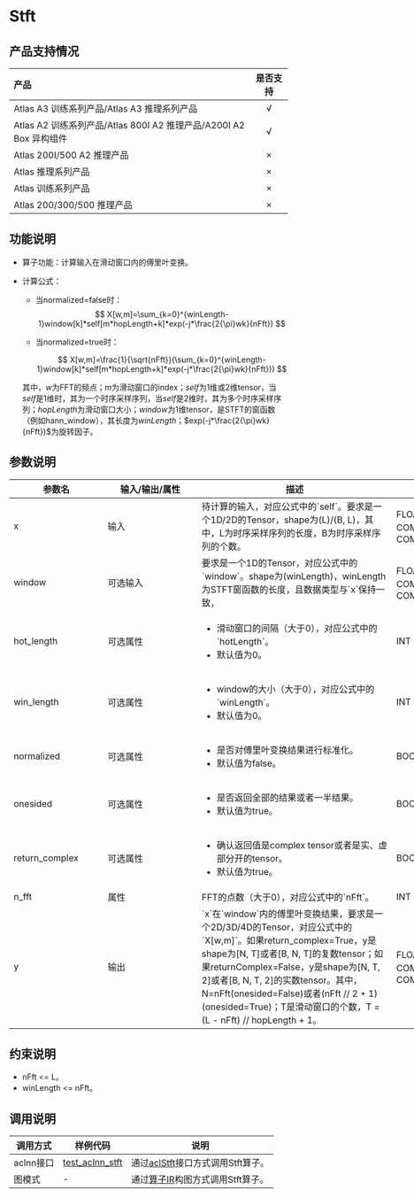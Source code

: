 # Stft

## 产品支持情况

|产品             |  是否支持  |
|:-------------------------|:----------:|
|  <term>Atlas A3 训练系列产品/Atlas A3 推理系列产品</term>   |     √    |
|  <term>Atlas A2 训练系列产品/Atlas 800I A2 推理产品/A200I A2 Box 异构组件</term>     |     √    |
|  <term>Atlas 200I/500 A2 推理产品</term>    |     ×    |
|  <term>Atlas 推理系列产品 </term>    |     ×    |
|  <term>Atlas 训练系列产品</term>    |     ×    |
|  <term>Atlas 200/300/500 推理产品</term>       |     ×    |

## 功能说明

- 算子功能：计算输入在滑动窗口内的傅里叶变换。
- 计算公式：

  - 当normalized=false时：
    $$
    X[w,m]=\sum_{k=0}^{winLength-1}window[k]*self[m*hopLength+k]*exp(-j*\frac{2{\pi}wk}{nFft})
    $$

  - 当normalized=true时：
  
    $$
    X[w,m]=\frac{1}{\sqrt{nFft}}(\sum_{k=0}^{winLength-1}window[k]*self[m*hopLength+k]*exp(-j*\frac{2{\pi}wk}{nFft}))
    $$

  
  其中，$w$为FFT的频点；$m$为滑动窗口的index；$self$为1维或2维tensor，当$self$是1维时，其为一个时序采样序列，当$self$是2维时，其为多个时序采样序列；$hopLength$为滑动窗口大小；$window$为1维tensor，是STFT的窗函数（例如hann_window），其长度为$winLength$；$exp(-j*\frac{2{\pi}wk}{nFft})$为旋转因子。

## 参数说明

<table style="undefined;table-layout: fixed; width: 1005px"><colgroup>
  <col style="width: 170px">
  <col style="width: 170px">
  <col style="width: 352px">
  <col style="width: 213px">
  <col style="width: 100px">
  </colgroup>
  <thead>
    <tr>
      <th>参数名</th>
      <th>输入/输出/属性</th>
      <th>描述</th>
      <th>数据类型</th>
      <th>数据格式</th>
    </tr></thead>
  <tbody>
    <tr>
      <td>x</td>
      <td>输入</td>
      <td>待计算的输入，对应公式中的`self`。要求是一个1D/2D的Tensor，shape为(L)/(B, L)，其中，L为时序采样序列的长度，B为时序采样序列的个数。</td>
      <td>FLOAT32、DOUBLE、COMPLEX64、COMPLEX128</td>
      <td>ND</td>
    </tr>
    <tr>
      <td>window</td>
      <td>可选输入</td>
      <td>要求是一个1D的Tensor，对应公式中的`window`。shape为(winLength)，winLength为STFT窗函数的长度，且数据类型与`x`保持一致，</td>
      <td>FLOAT32、DOUBLE、COMPLEX64、COMPLEX128</td>
      <td>ND</td>
    </tr>
    <tr>
      <td>hot_length</td>
      <td>可选属性</td>
      <td><ul><li>滑动窗口的间隔（大于0），对应公式中的`hotLength`。</li><li>默认值为0。</li></ul></td>
      <td>INT</td>
      <td>-</td>
    </tr>
    <tr>
      <td>win_length</td>
      <td>可选属性</td>
      <td><ul><li>window的大小（大于0），对应公式中的`winLength`。</li><li>默认值为0。</li></ul></td>
      <td>INT</td>
      <td>-</td>
    </tr>
    <tr>
      <td>normalized</td>
      <td>可选属性</td>
      <td><ul><li>是否对傅里叶变换结果进行标准化。</li><li>默认值为false。</li></ul></td>
      <td>BOOL</td>
      <td>-</td>
    </tr>
    <tr>
      <td>onesided</td>
      <td>可选属性</td>
      <td><ul><li>是否返回全部的结果或者一半结果。</li><li>默认值为true。</li></ul></td>
      <td>BOOL</td>
      <td>-</td>
    </tr>
    <tr>
      <td>return_complex</td>
      <td>可选属性</td>
      <td><ul><li>确认返回值是complex tensor或者是实、虚部分开的tensor。</li><li>默认值为true。</li></ul></td>
      <td>BOOL</td>
      <td>-</td>
    </tr>
    <tr>
      <td>n_fft</td>
      <td>属性</td>
      <td>FFT的点数（大于0），对应公式中的`nFft`。</td>
      <td>INT</td>
      <td>-</td>
    </tr>
    <tr>
      <td>y</td>
      <td>输出</td>
      <td>`x`在`window`内的傅里叶变换结果，要求是一个2D/3D/4D的Tensor，对应公式中的`X[w,m]`。如果return_complex=True，y是shape为[N, T]或者[B, N, T]的复数tensor；如果returnComplex=False，y是shape为[N, T, 2]或者[B, N, T, 2]的实数tensor。其中，N=nFft(onesided=False)或者(nFft // 2 + 1)(onesided=True)；T是滑动窗口的个数，T = (L - nFft) // hopLength + 1。</td>
      <td>FLOAT32、DOUBLE、COMPLEX64、COMPLEX128</td>
      <td>ND</td>
    </tr>
  </tbody></table>


## 约束说明

<!--待确认是否保留-->

- nFft <= L。
- winLength <= nFft。

## 调用说明

| 调用方式   | 样例代码           | 说明                                         |
| ---------------- | --------------------------- | --------------------------------------------------- |
| aclnn接口  | [test_aclnn_stft](examples/test_aclnn_stft.cpp) | 通过[aclStft](docs/aclStft.md)接口方式调用Stft算子。 |
| 图模式 | -<!--[test_geir_stft](examples/test_geir_stft.cpp)-->  | 通过[算子IR](op_graph/stft_proto.h)构图方式调用Stft算子。         |